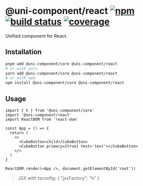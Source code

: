 # @uni-component/react [![npm](https://badgen.net/npm/v/@uni-component/react)](https://www.npmjs.com/package/@uni-component/react) [![build status](https://github.com/dolymood/uni-component/workflows/test/badge.svg)](https://github.com/dolymood/uni-component/actions/workflows/test.yml) [![coverage](https://badgen.net/codecov/c/github/dolymood/uni-component)](https://codecov.io/github/dolymood/uni-component)

Unified component for React.

## Installation

```bash
pnpm add @uni-component/core @uni-component/react
# or with yarn
yarn add @uni-component/core @uni-component/react
# or with npm
npm install @uni-component/core @uni-component/react
```

## Usage

```tsx
import { h } from '@uni-component/core'
import '@uni-component/react'
import ReactDOM from 'react-dom'

const App = () => {
  return (
    <>
      <CubeButton>child</CubeButton>
      <CubeButton primary={true} text='text'></CubeButton>
    </>
  )
}

ReactDOM.render(<App />, document.getElementById('root'))
```

> JSX with tsconfig:
> { "jsxFactory": "h" }
